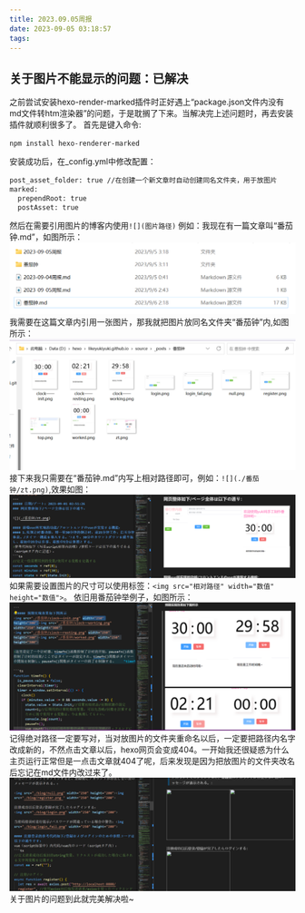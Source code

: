 ```yaml
---
title: 2023.09.05周报
date: 2023-09-05 03:18:57
tags:
---
```

## 关于图片不能显示的问题：已解决
之前尝试安装hexo-render-marked插件时正好遇上“package.json文件内没有md文件转htm渲染器”的问题，于是耽搁了下来。当解决完上述问题时，再去安装插件就顺利很多了。
首先是键入命令:

`npm install hexo-renderer-marked `

安装成功后，在_config.yml中修改配置：

```
post_asset_folder: true //在创建一个新文章时自动创建同名文件夹，用于放图片
marked:
  prependRoot: true
  postAsset: true
```
然后在需要引用图片的博客内使用`![](图片路径)`
例如：我现在有一篇文章叫“番茄钟.md”，如图所示：
![](./2023-09-05周报/example_file.png)
我需要在这篇文章内引用一张图片，那我就把图片放同名文件夹“番茄钟”内,如图所示：
![](./2023-09-05周报/example_tomata.png)
接下来我只需要在“番茄钟.md”内写上相对路径即可，例如：`![](./番茄钟/zt.png)`,效果如图：
![](./2023-09-05周报/example_use.png)
如果需要设置图片的尺寸可以使用标签：`<img src="相对路径" width="数值" height="数值">`。
依旧用番茄钟举例子，如图所示：
![](./2023-09-05周报/example_size.png)
记得绝对路径一定要写对，当对放图片的文件夹重命名以后，一定要把路径内名字改成新的，不然点击文章以后，hexo网页会变成404。一开始我还很疑惑为什么主页运行正常但是一点击文章就404了呢，后来发现是因为把放图片的文件夹改名后忘记在md文件内改过来了。
![](./2023-09-05周报/cause404.png)
关于图片的问题到此就完美解决啦~

